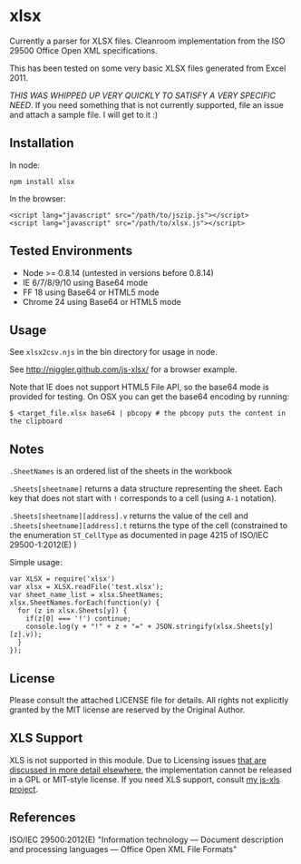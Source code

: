 # xlsx

Currently a parser for XLSX files.  Cleanroom implementation from the ISO 29500  Office Open XML specifications.

This has been tested on some very basic XLSX files generated from Excel 2011.

*THIS WAS WHIPPED UP VERY QUICKLY TO SATISFY A VERY SPECIFIC NEED*.  If you need something that is not currently supported, file an issue and attach a sample file.  I will get to it :)

## Installation

In node:

    npm install xlsx

In the browser:

    <script lang="javascript" src="/path/to/jszip.js"></script>
    <script lang="javascript" src="/path/to/xlsx.js"></script>

## Tested Environments

 - Node >= 0.8.14 (untested in versions before 0.8.14)
 - IE 6/7/8/9/10 using Base64 mode
 - FF 18 using Base64 or HTML5 mode
 - Chrome 24 using Base64 or HTML5 mode

## Usage

See `xlsx2csv.njs` in the bin directory for usage in node.

See http://niggler.github.com/js-xlsx/ for a browser example. 

Note that IE does not support HTML5 File API, so the base64 mode is provided for testing.  On OSX you can get the base64 encoding by running:

    $ <target_file.xlsx base64 | pbcopy # the pbcopy puts the content in the clipboard

## Notes 

`.SheetNames` is an ordered list of the sheets in the workbook

`.Sheets[sheetname]` returns a data structure representing the sheet.  Each key
that does not start with `!` corresponds to a cell (using `A-1` notation).  

`.Sheets[sheetname][address].v` returns the value of the cell and `.Sheets[sheetname][address].t` returns the type of the cell (constrained to the enumeration `ST_CellType` as documented in page 4215 of ISO/IEC 29500-1:2012(E) ) 

Simple usage:

    var XLSX = require('xlsx')
    var xlsx = XLSX.readFile('test.xlsx');
    var sheet_name_list = xlsx.SheetNames;
    xlsx.SheetNames.forEach(function(y) {
      for (z in xlsx.Sheets[y]) {
        if(z[0] === '!') continue;
        console.log(y + "!" + z + "=" + JSON.stringify(xlsx.Sheets[y][z].v));
      }
    });

## License

Please consult the attached LICENSE file for details.  All rights not explicitly granted by the MIT license are reserved by the Original Author.

## XLS Support

XLS is not supported in this module.  Due to Licensing issues [that are discussed in more detail elsewhere](https://github.com/Niggler/js-xls/issues/1#issuecomment-13852286), the implementation cannot be released in a GPL or MIT-style license.  If you need XLS support, consult [my js-xls project](https://github.com/Niggler/js-xls).

## References

ISO/IEC 29500:2012(E) "Information technology — Document description and processing languages — Office Open XML File Formats"

